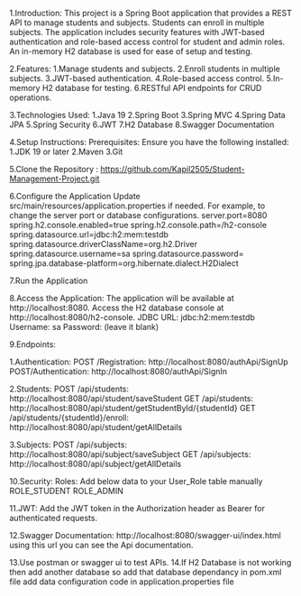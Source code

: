 1.Introduction: 
This project is a Spring Boot application that provides a REST API to manage students and subjects. Students can enroll in multiple subjects. The application includes security features with JWT-based authentication and role-based access control for student and admin roles. An in-memory H2 database is used for ease of setup and testing.

2.Features:
1.Manage students and subjects.
2.Enroll students in multiple subjects.
3.JWT-based authentication.
4.Role-based access control.
5.In-memory H2 database for testing.
6.RESTful API endpoints for CRUD operations.

3.Technologies Used:
1.Java 19
2.Spring Boot
3.Spring MVC
4.Spring Data JPA
5.Spring Security
6.JWT
7.H2 Database
8.Swagger Documentation

4.Setup Instructions:
Prerequisites:
Ensure you have the following installed:
1.JDK 19 or later
2.Maven
3.Git

5.Clone the Repository : https://github.com/Kapil2505/Student-Management-Project.git

6.Configure the Application
Update src/main/resources/application.properties if needed. For example, to change the server port or database configurations.
server.port=8080
spring.h2.console.enabled=true
spring.h2.console.path=/h2-console
spring.datasource.url=jdbc:h2:mem:testdb
spring.datasource.driverClassName=org.h2.Driver
spring.datasource.username=sa
spring.datasource.password=
spring.jpa.database-platform=org.hibernate.dialect.H2Dialect


7.Run the Application

8.Access the Application:
The application will be available at http://localhost:8080.
Access the H2 database console at http://localhost:8080/h2-console.
JDBC URL: jdbc:h2:mem:testdb
Username: sa
Password: (leave it blank)


9.Endpoints:

1.Authentication:
POST /Registration: http://localhost:8080/authApi/SignUp
POST/Authentication: http://localhost:8080/authApi/SignIn

2.Students:
POST /api/students: http://localhost:8080/api/student/saveStudent
GET /api/students: http://localhost:8080/api/student/getStudentById/{studentId}
GET /api/students/{studentId}/enroll: http://localhost:8080/api/student/getAllDetails

3.Subjects:
POST /api/subjects: http://localhost:8080/api/subject/saveSubject
GET /api/subjects: http://localhost:8080/api/subject/getAllDetails


10.Security:
Roles: Add below data to your User_Role table manually
ROLE_STUDENT
ROLE_ADMIN


11.JWT:
Add the JWT token in the Authorization header as Bearer <token> for authenticated requests.

12.Swagger Documentation:
http://localhost:8080/swagger-ui/index.html  using this url you can see the Api documentation.

13.Use postman or swagger ui to test APIs.
14.If H2 Database is not working then add another database
so add that database dependancy in pom.xml file
add data configuration code in application.properties file 
